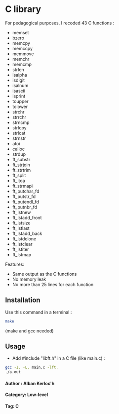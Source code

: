 # C library

For pedagogical purposes, I recoded 43 C functions :
- memset
- bzero
- memcpy
- memccpy
- memmove
- memchr
- memcmp
- strlen
- isalpha
- isdigit
- isalnum
- isascii
- isprint
- toupper
- tolower
- strchr
- strrchr
- strncmp
- strlcpy
- strlcat
- strnstr
- atoi
- calloc
- strdup
- ft_substr
- ft_strjoin
- ft_strtrim
- ft_split
- ft_itoa
- ft_strmapi
- ft_putchar_fd
- ft_putstr_fd
- ft_putendl_fd
- ft_putnbr_fd
- ft_lstnew
- ft_lstadd_front
- ft_lstsize
- ft_lstlast
- ft_lstadd_back
- ft_lstdelone
- ft_lstclear
- ft_lstiter
- ft_lstmap

Features:
- Same output as the C functions
- No memory leak
- No more than 25 lines for each function

## Installation

Use this command in a terminal : 

```bash
make
```

(make and gcc needed)

## Usage

- Add #include "libft.h" in a C file (like main.c) :

```bash
gcc -I. -L. main.c -lft. 
./a.out
```


#### Author : Alban Kerloc'h
#### Category: Low-level
#### Tag: C
